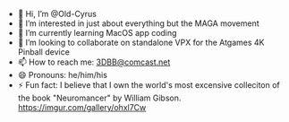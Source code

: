 - 👋 Hi, I’m @Old-Cyrus
- 👀 I’m interested in just about everything but the MAGA movement
- 🌱 I’m currently learning MacOS app coding
- 💞️ I’m looking to collaborate on standalone VPX for the Atgames 4K Pinball device
- 📫 How to reach me: 3DBB@comcast.net
- 😄 Pronouns: he/him/his
- ⚡ Fun fact: I believe that I own the world's most excensive colleciton of the book "Neuromancer" by William Gibson. https://imgur.com/gallery/ohxl7Cw

<!---
Old-Cyrus/Old-Cyrus is a ✨ special ✨ repository because its `README.md` (this file) appears on your GitHub profile.
You can click the Preview link to take a look at your changes.
--->
